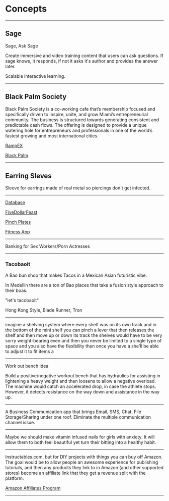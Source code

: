 # Concepts

---

## **Sage**

Sage, Ask Sage

Create immersive and video training content that users can ask questions. If sage knows, it responds, if not it asks it's author and provides the answer later.

Scalable interactive learning.

---

## Black Palm Society

Black Palm Society is a co-working cafe that’s membership focused and specifically driven to inspire, unite, and grow Miami’s entrepreneurial community. The business is structured towards generating consistent and predictable cash flows. The offering is designed to provide a unique watering hole for entrepreneurs and professionals in one of the world’s fastest growing and most international cities.

[RampEX](RampEX%200782a02ffe1c4ecb9dd8012801367a53.md)

[Black Palm](Black%20Palm%201136fbe35f1844f3885f08940c751f68.md)

---

## Earring Sleves

Sleeve for earrings made of real metal so piercings don't get infected.

---

[Database](Database%20ab272e10c8c94fff93bd7e56a9810a71.md)

[FiveDollarFeast](FiveDollarFeast%207ba79f4dc9b148b29a4e3bf6aff85c96.md)

[Pinch Plates](Pinch%20Plates%206528d81412b5429897712cf03a6f19f3.md)

[Fitness App](Fitness%20App%20a77ae0d5744143acb8ff3cf0ef4c66f9.md)

_____________________________________

Banking for Sex Workers/Porn Actresses

_________________

### Tacobaoit

A Bao bun shop that makes Tacos in a Mexican Asian futuristic vibe.

In Medellin there are a ton of Bao places that take a fusion style approach to their boas.

"let's tacobaoit"

Hong Kong Style, Blade Runner, Tron

---

imagine a shelving system where every shelf was on its own track and in the bottom of the mini shelf you can pinch a lever that then releases the shelf and then move up or down its track the shelves would have to be very sorry weight-bearing even and then you never be limited to a single type of space and you also have the flexibility then once you have a she'll be able to adjust it to fit items a

---

Work out bench idea

Build a positive/negative workout bench that has hydraulics for assisting in lightening a heavy weight and then loosens to allow a negative overload. The machine would catch an accelerated drop, in case the athlete stops. However, it detects resistance on the way down and assistance in the way up.

---

A Business Communication app that brings Email, SMS, Chat, File Storage/Sharing under one roof. Eliminate the multiple communication channel issue.

_____________

Maybe we should make vitamin infused nails for girls with anxiety. It will allow them to both feel beautiful yet turn their bitting into a healthy habit.

-------------

Instructables.com, but for DIY projects with things you can buy off Amazon. The goal would be to allow people an awesome experience for publishing tutorials, and then any products they link to in Amazon (and other supported stores) become an affiliate link that they get a revenue split with the platform. 

[Amazon Affiliates Program](https://affiliate-program.amazon.com/)

_____________


